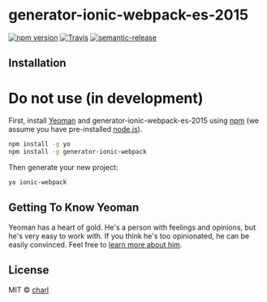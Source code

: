 # generator-ionic-webpack-es-2015
[![npm version](https://badge.fury.io/js/generator-ionic-webpack.svg)](https://badge.fury.io/js/generator-ionic-webpack)
[![Travis](https://img.shields.io/travis/Charl---/generator-ionic-webpack.svg)]()
[![semantic-release](https://img.shields.io/badge/%20%20%F0%9F%93%A6%F0%9F%9A%80-semantic--release-e10079.svg)](https://github.com/semantic-release/semantic-release)


## Installation

# Do not use (in development)

First, install [Yeoman](http://yeoman.io) and generator-ionic-webpack-es-2015 using [npm](https://www.npmjs.com/) (we assume you have pre-installed [node.js](https://nodejs.org/)).

```bash
npm install -g yo
npm install -g generator-ionic-webpack
```

Then generate your new project:

```bash
yo ionic-webpack
```

## Getting To Know Yeoman

Yeoman has a heart of gold. He&#39;s a person with feelings and opinions, but he&#39;s very easy to work with. If you think he&#39;s too opinionated, he can be easily convinced. Feel free to [learn more about him](http://yeoman.io/).

## License

MIT © [charl]()


[npm-image]: https://badge.fury.io/js/generator-ionic-webpack-es-2015.svg
[npm-url]: https://npmjs.org/package/generator-ionic-webpack-es-2015
[travis-image]: https://travis-ci.org/Charl---/generator-ionic-webpack-es-2015.svg?branch=master
[travis-url]: https://travis-ci.org/Charl---/generator-ionic-webpack-es-2015
[daviddm-image]: https://david-dm.org/Charl---/generator-ionic-webpack-es-2015.svg?theme=shields.io
[daviddm-url]: https://david-dm.org/Charl---/generator-ionic-webpack-es-2015
[coveralls-image]: https://coveralls.io/repos/Charl---/generator-ionic-webpack-es-2015/badge.svg
[coveralls-url]: https://coveralls.io/r/Charl---/generator-ionic-webpack-es-2015
